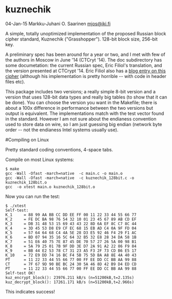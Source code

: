 kuznechik
=========

04-Jan-15  Markku-Juhani O. Saarinen <mjos@iki.fi>

A simple, totally unoptimized implementation of the proposed Russian block cipher standard, Kuznechik ("Grasshopper"). 128-bit block size, 256-bit key. 

A preliminary spec has been around for a year or two, and I met with few of the authors in Moscow in June '14 (CTCryt '14). The doc subdirectory has some documetation: the current Russian spec, Eric Filiol's translation, and 
the version presented at CTCrypt '14. Eric Filiol also has a 
[blog entry on this cipher](http://cvo-lab.blogspot.fi/2015/01/the-new-gost-standard-from-russian.html)
 (although his implementation is pretty horrible -- with code in header files etc). 

This package includes two versions; a really simple 8-bit version and a version that uses 128-bit data types and really big tables (to show that it can be done). You can choose the version you want in the Makefile; there is about a 100x difference in performance between the two versions but output is equivalent. The implementations match with the test vector found in the standard. However I am not sure about the endianess convention used to store data on wire, so I am just guessing big endian (network byte order -- not the endianess Intel systems usually use).

#Compiling on Linux

Pretty standard coding conventions, 4-space tabs.

Compile on most Linux systems:
```
$ make
gcc -Wall -Ofast -march=native  -c main.c -o main.o
gcc -Wall -Ofast -march=native  -c kuznechik_128bit.c -o kuznechik_128bit.o
gcc  -o xtest main.o kuznechik_128bit.o 
```
Now you can run the test:
```
$ ./xtest 
Self-test:
K_1     = 88 99 AA BB CC DD EE FF 00 11 22 33 44 55 66 77
K_2     = FE DC BA 98 76 54 32 10 01 23 45 67 89 AB CD EF
K_3     = DB 31 48 53 15 69 43 43 22 8D 6A EF 8C C7 8C 44
K_4     = 3D 45 53 D8 E9 CF EC 68 15 EB AD C4 0A 9F FD 04
K_5     = 57 64 64 68 C4 4A 5E 28 D3 E5 92 46 F4 29 F1 AC
K_6     = BD 07 94 35 16 5C 64 32 B5 32 E8 28 34 DA 58 1B
K_7     = 51 E6 40 75 7E 87 45 DE 70 57 27 26 5A 00 98 B1
K_8     = 5A 79 25 01 7B 9F DD 3E D7 2A 91 A2 22 86 F9 84
K_9     = BB 44 E2 53 78 C7 31 23 A5 F3 2F 73 CD B6 E5 17
K_10    = 72 E9 DD 74 16 BC F4 5B 75 5D BA A8 8E 4A 40 43
PT      = 11 22 33 44 55 66 77 00 FF EE DD CC BB AA 99 88
CT      = 7F 67 9D 90 BE BC 24 30 5A 46 8D 42 B9 D4 ED CD
PT      = 11 22 33 44 55 66 77 00 FF EE DD CC BB AA 99 88
Self-test OK!
kuz_encrypt_block(): 23976.211 kB/s (n=51200kB,t=2.135s)
kuz_decrypt_block(): 17261.171 kB/s (n=51200kB,t=2.966s)
```
This indicates success!
